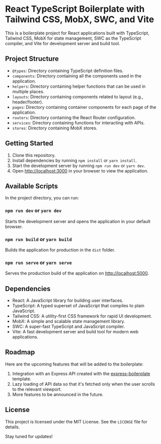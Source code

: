# React TypeScript Boilerplate with Tailwind CSS, MobX, SWC, and Vite

This is a boilerplate project for React applications built with TypeScript, Tailwind CSS, MobX for state management, SWC as the TypeScript compiler, and Vite for development server and build tool.

## Project Structure

- `@types`: Directory containing TypeScript definition files.
- `components`: Directory containing all the components used in the application.
- `helpers`: Directory containing helper functions that can be used in multiple places.
- `layouts`: Directory containing components related to layout (e.g., header/footer).
- `pages`: Directory containing container components for each page of the application.
- `routers`: Directory containing the React Router configuration.
- `services`: Directory containing functions for interacting with APIs.
- `stores`: Directory containing MobX stores.

## Getting Started

1. Clone this repository.
2. Install dependencies by running `npm install` or `yarn install`.
3. Start the development server by running `npm run dev` or `yarn dev`.
4. Open [http://localhost:3000](http://localhost:3000) in your browser to view the application.

## Available Scripts

In the project directory, you can run:

### `npm run dev` or `yarn dev`

Starts the development server and opens the application in your default browser.

### `npm run build` or `yarn build`

Builds the application for production in the `dist` folder.

### `npm run serve` or `yarn serve`

Serves the production build of the application on [http://localhost:5000](http://localhost:5000).

## Dependencies

- React: A JavaScript library for building user interfaces.
- TypeScript: A typed superset of JavaScript that compiles to plain JavaScript.
- Tailwind CSS: A utility-first CSS framework for rapid UI development.
- MobX: A simple and scalable state management library.
- SWC: A super-fast TypeScript and JavaScript compiler.
- Vite: A fast development server and build tool for modern web applications.

## Roadmap

Here are the upcoming features that will be added to the boilerplate:

1. Integration with an Express API created with the [express-boilerplate](https://github.com/MaRrDG/express-boilerplate) template.
2. Lazy loading of API data so that it's fetched only when the user scrolls to the relevant viewport.
3. More features to be announced in the future.

## License

This project is licensed under the MIT License. See the `LICENSE` file for details.


Stay tuned for updates!
